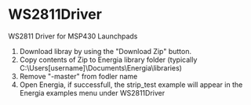# WS2811Driver
WS2811 Driver for MSP430 Launchpads 

1. Download libray by using the "Download Zip" button.
2. Copy contents of Zip to Energia library folder (typically C:\Users\[username]\Documents\Energia\libraries\)
3. Remove "-master" from fodler name
4. Open Energia, if successfull, the strip_test example will appear in the Energia examples menu under WS2811Driver
